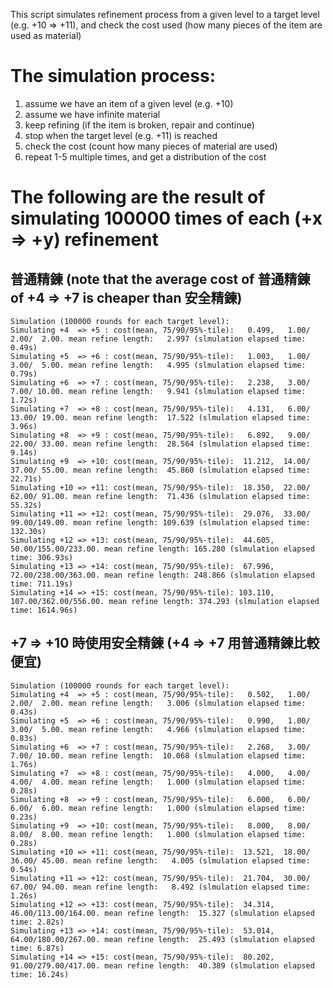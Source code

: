 This script simulates refinement process from a given level to a target level (e.g. +10 => +11),
and check the cost used (how many pieces of the item are used as material)

# The simulation process:

1. assume we have an item of a given level (e.g. +10)
2. assume we have infinite material
3. keep refining (if the item is broken, repair and continue)
4. stop when the target level (e.g. +11) is reached
5. check the cost (count how many pieces of material are used)
6. repeat 1-5 multiple times, and get a distribution of the cost

# The following are the result of simulating 100000 times of each (+x => +y) refinement

## 普通精鍊 (note that the average cost of 普通精鍊 of +4 => +7 is cheaper than 安全精鍊)

```
Simulation (100000 rounds for each target level):
Simulating +4  => +5 : cost(mean, 75/90/95%-tile):   0.499,   1.00/  2.00/  2.00. mean refine length:   2.997 (slmulation elapsed time: 0.49s)
Simulating +5  => +6 : cost(mean, 75/90/95%-tile):   1.003,   1.00/  3.00/  5.00. mean refine length:   4.995 (slmulation elapsed time: 0.79s)
Simulating +6  => +7 : cost(mean, 75/90/95%-tile):   2.238,   3.00/  7.00/ 10.00. mean refine length:   9.941 (slmulation elapsed time: 1.72s)
Simulating +7  => +8 : cost(mean, 75/90/95%-tile):   4.131,   6.00/ 13.00/ 19.00. mean refine length:  17.522 (slmulation elapsed time: 3.96s)
Simulating +8  => +9 : cost(mean, 75/90/95%-tile):   6.892,   9.00/ 22.00/ 33.00. mean refine length:  28.564 (slmulation elapsed time: 9.14s)
Simulating +9  => +10: cost(mean, 75/90/95%-tile):  11.212,  14.00/ 37.00/ 55.00. mean refine length:  45.860 (slmulation elapsed time: 22.71s)
Simulating +10 => +11: cost(mean, 75/90/95%-tile):  18.350,  22.00/ 62.00/ 91.00. mean refine length:  71.436 (slmulation elapsed time: 55.32s)
Simulating +11 => +12: cost(mean, 75/90/95%-tile):  29.076,  33.00/ 99.00/149.00. mean refine length: 109.639 (slmulation elapsed time: 132.30s)
Simulating +12 => +13: cost(mean, 75/90/95%-tile):  44.605,  50.00/155.00/233.00. mean refine length: 165.280 (slmulation elapsed time: 306.93s)
Simulating +13 => +14: cost(mean, 75/90/95%-tile):  67.996,  72.00/238.00/363.00. mean refine length: 248.866 (slmulation elapsed time: 711.19s)
Simulating +14 => +15: cost(mean, 75/90/95%-tile): 103.110, 107.00/362.00/556.00. mean refine length: 374.293 (slmulation elapsed time: 1614.96s)
```

## +7 => +10 時使用安全精鍊 (+4 => +7 用普通精鍊比較便宜)

```
Simulation (100000 rounds for each target level):
Simulating +4  => +5 : cost(mean, 75/90/95%-tile):   0.502,   1.00/  2.00/  2.00. mean refine length:   3.006 (slmulation elapsed time: 0.43s)
Simulating +5  => +6 : cost(mean, 75/90/95%-tile):   0.990,   1.00/  3.00/  5.00. mean refine length:   4.966 (slmulation elapsed time: 0.83s)
Simulating +6  => +7 : cost(mean, 75/90/95%-tile):   2.268,   3.00/  7.00/ 10.00. mean refine length:  10.068 (slmulation elapsed time: 1.76s)
Simulating +7  => +8 : cost(mean, 75/90/95%-tile):   4.000,   4.00/  4.00/  4.00. mean refine length:   1.000 (slmulation elapsed time: 0.28s)
Simulating +8  => +9 : cost(mean, 75/90/95%-tile):   6.000,   6.00/  6.00/  6.00. mean refine length:   1.000 (slmulation elapsed time: 0.23s)
Simulating +9  => +10: cost(mean, 75/90/95%-tile):   8.000,   8.00/  8.00/  8.00. mean refine length:   1.000 (slmulation elapsed time: 0.28s)
Simulating +10 => +11: cost(mean, 75/90/95%-tile):  13.521,  18.00/ 36.00/ 45.00. mean refine length:   4.005 (slmulation elapsed time: 0.54s)
Simulating +11 => +12: cost(mean, 75/90/95%-tile):  21.704,  30.00/ 67.00/ 94.00. mean refine length:   8.492 (slmulation elapsed time: 1.26s)
Simulating +12 => +13: cost(mean, 75/90/95%-tile):  34.314,  46.00/113.00/164.00. mean refine length:  15.327 (slmulation elapsed time: 2.82s)
Simulating +13 => +14: cost(mean, 75/90/95%-tile):  53.014,  64.00/180.00/267.00. mean refine length:  25.493 (slmulation elapsed time: 6.87s)
Simulating +14 => +15: cost(mean, 75/90/95%-tile):  80.202,  91.00/279.00/417.00. mean refine length:  40.389 (slmulation elapsed time: 16.24s)
```

